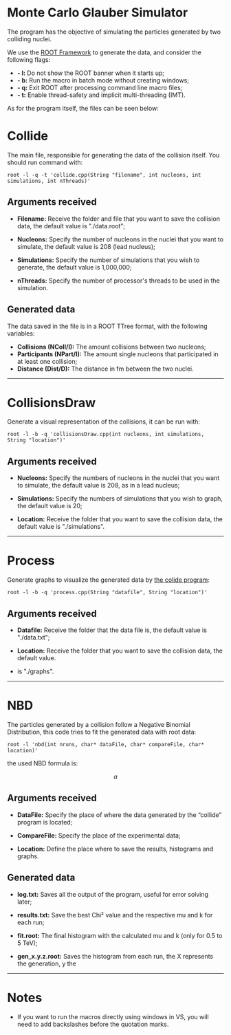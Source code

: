 # Monte Carlo Glauber Simulator

The program has the objective of simulating the particles generated by two colliding nuclei.

We use the [ROOT Framework](https://root.cern/)
to generate the data, and consider the following flags:

* __- l:__ Do not show the ROOT banner when it starts up;
* __- b:__ Run the macro in batch mode without creating windows;
* __- q:__ Exit ROOT after processing command line macro files;
* __- t:__ Enable thread-safety and implicit multi-threading (IMT).

As for the program itself, the files can be seen below:

# Collide

The main file, responsible for generating the data of the collision itself.
You should run command with:

    root -l -q -t 'collide.cpp(String "filename", int nucleons, int simulations, int nThreads)'

## Arguments received

* __Filename:__ Receive the folder and file that you want to save the collision data, the
default value is "./data.root";

* __Nucleons:__ Specify the number of nucleons in the nuclei that you want to simulate, the
default value is 208 (lead nucleus);

* __Simulations:__ Specify the number of simulations that you wish to generate, the default
value is 1,000,000;

* __nThreads:__ Specify the number of processor's threads to be used in the simulation.

## Generated data

The data saved in the file is in a ROOT TTree format, with
the following variables:
* __Collisions (NColl/I):__ The amount collisions between two nucleons;
* __Participants (NPart/I):__ The amount single nucleons that participated in at least
  one collision;
* __Distance (Dist/D):__ The distance in fm between the two nuclei.

***
# CollisionsDraw

Generate a visual representation of the collisions, it can be run with:

    root -l -b -q 'collisionsDraw.cpp(int nucleons, int simulations, String "location")'

## Arguments received

* __Nucleons:__ Specify the numbers of nucleons in the nuclei that you want to simulate,
the default value is 208, as in a lead nucleus;

* __Simulations:__ Specify the numbers of simulations that you wish to graph, the default
value is 20;

* __Location:__ Receive the folder that you want to save the collision data, the default
value is "./simulations".

***
# Process

Generate graphs to visualize the generated data by
[the colide program](#Collide):

    root -l -b -q 'process.cpp(String "datafile", String "location")'

## Arguments received

* __Datafile:__ Receive the folder that the data file is, the default value is "./data.txt";

* __Location:__ Receive the folder that you want to save the collision data, the default value.
* is "./graphs".

***
# NBD

The particles generated by a collision follow a Negative Binomial Distribution, this code tries
to fit the generated data with root data:

    root -l 'nbd(int nruns, char* dataFile, char* compareFile, char* location)'

the used NBD formula is:

$$ a$$

## Arguments received

* __DataFile:__ Specify the place of where the data generated by the “collide” program is located;

* __CompareFile:__ Specify the place of the experimental data;

* __Location:__ Define the place where to save the results, histograms and graphs.

## Generated data

* __log.txt:__ Saves all the output of the program, useful for error solving later;

* __results.txt:__ Save the best Chi² value and the respective mu and k for each run;  

* __fit.root:__ The final histogram with the calculated mu and k (only for 0.5 to 5 TeV);

* __gen_x.y.z.root:__ Saves the histogram from each run, the X represents the generation, y the 

***

# Notes

* If you want to run the macros directly using windows in VS, you will need to add backslashes
before the quotation marks.
